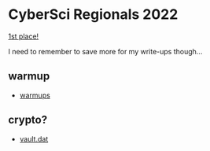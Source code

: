 # CyberSci Regionals 2022

[1st place!](https://ctftime.org/event/1805)

I need to remember to save more for my write-ups though...

## warmup

* [warmups](./warmups/README.md)

## crypto?

* [vault.dat](./vault/README.md)
